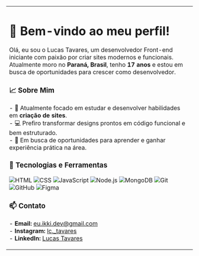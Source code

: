<table width="100%" height="100%">
<tr width="60%" height="100%">


<td>
<p>
    <h1>👋 Bem-vindo ao meu perfil!</h1>
    <span>Olá, eu sou o Lucas Tavares, um desenvolvedor Front-end iniciante com paixão por criar sites modernos e funcionais.</span></br>
    <span>Atualmente moro no <strong>Paraná, Brasil</strong>, tenho <strong>17 anos</strong> e estou em busca de oportunidades para crescer como desenvolvedor.</span>
</p>

<h3>📈 Sobre Mim</h3>
<p>
- 🌱 Atualmente focado em estudar e desenvolver habilidades em <strong>criação de sites</strong>.</br>
- 💻 Prefiro transformar designs prontos em código funcional e bem estruturado.</br>
- 🚀 Em busca de oportunidades para aprender e ganhar experiência prática na área.
</p>

<h3>🚀 Tecnologias e Ferramentas</h3>

<p>
 <img alt="HTML" src="https://img.shields.io/badge/HTML5-E34F26?style=flat-square&logo=html5&logoColor=white" />
 <img alt="CSS" src="https://img.shields.io/badge/CSS3-1572B6?style=flat-square&logo=css3&logoColor=white" />
 <img alt="JavaScript" src="https://img.shields.io/badge/JavaScript-F7DF1E?style=flat-square&logo=javascript&logoColor=000" />
 <img alt="Node.js" src="https://img.shields.io/badge/Node.js-339933?style=flat-square&logo=node.js&logoColor=white" />
 <img alt="MongoDB" src="https://img.shields.io/badge/MongoDB-4EA94B?style=flat-square&logo=mongodb&logoColor=white" />
 <img alt="Git" src="https://img.shields.io/badge/Git-F05032?style=flat-square&logo=git&logoColor=white" />
 <img alt="GitHub" src="https://img.shields.io/badge/GitHub-181717?style=flat-square&logo=github&logoColor=white" />
 <img alt="Figma" src="https://img.shields.io/badge/Figma-F24E1E?style=flat-square&logo=figma&logoColor=white" />
</p>

<h3>📫 Contato</h3>
<p>
- <strong>Email:</strong> <a href="mailto:eu.ikki.dev@gmail.com" target="_blank">eu.ikki.dev@gmail.com</a></br>
- <strong>Instagram:</strong> <a href="https://www.instagram.com/lc._tavares/" target="_blank">lc._tavares</a></br>
- <strong>LinkedIn:</strong> <a href="https://www.linkedin.com/in/lucas-tavares-389766301/" target="_blank">Lucas Tavares</a></br>
<!-- - **Portfólio:** <a href="#">Meu Portfólio</a></br> -->
</p>

</td>
</tr>
</table>
